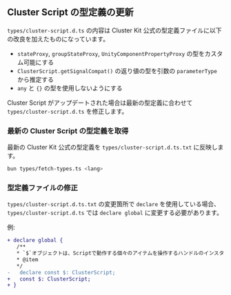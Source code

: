 
## Cluster Script の型定義の更新

`types/cluster-script.d.ts` の内容は Cluster Kit 公式の型定義ファイルに以下の改良を加えたものになっています。

- `stateProxy`, `groupStateProxy`, `UnityComponentPropertyProxy` の型をカスタム可能にする
- `ClusterScript.getSignalCompat()` の返り値の型を引数の `parameterType` から推定する
- `any` と `{}` の型を使用しないようにする

Cluster Script がアップデートされた場合は最新の型定義に合わせて `types/cluster-script.d.ts` を修正します。

### 最新の Cluster Script の型定義を取得

最新の Cluster Kit 公式の型定義を `types/cluster-script.d.ts.txt` に反映します。

```bash
bun types/fetch-types.ts <lang>
```

### 型定義ファイルの修正

`types/cluster-script.d.ts.txt` の変更箇所で `declare` を使用している場合、 `types/cluster-script.d.ts` では `declare global` に変更する必要があります。

例:

```diff
+ declare global {
   /**
   * `$`オブジェクトは、Scriptで動作する個々のアイテムを操作するハンドルのインスタンスです。
   * @item
   */
-   declare const $: ClusterScript;
+   const $: ClusterScript;
+ }
```